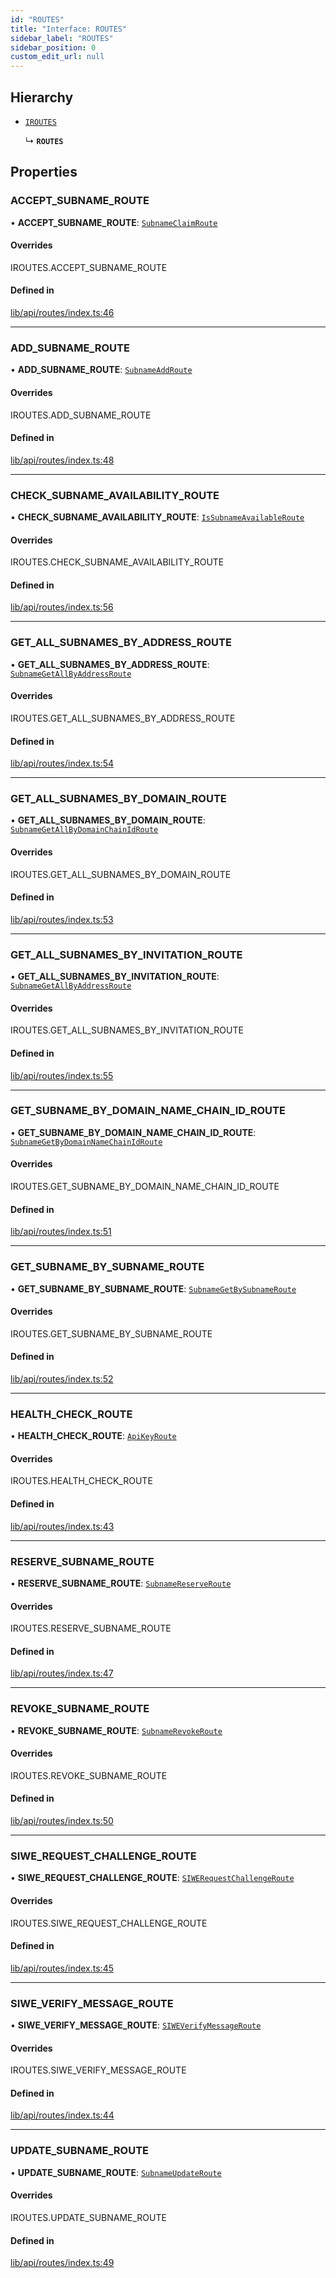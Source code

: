 ```yaml
---
id: "ROUTES"
title: "Interface: ROUTES"
sidebar_label: "ROUTES"
sidebar_position: 0
custom_edit_url: null
---
```


## Hierarchy

- [`IROUTES`](../modules.md#iroutes)

  ↳ **`ROUTES`**

## Properties

### ACCEPT\_SUBNAME\_ROUTE

• **ACCEPT\_SUBNAME\_ROUTE**: [`SubnameClaimRoute`](SubnameClaimRoute.md)

#### Overrides

IROUTES.ACCEPT\_SUBNAME\_ROUTE

#### Defined in

[lib/api/routes/index.ts:46](https://github.com/JustaName-id/JustaName-sdk/blob/4bd6b66/packages/@justaname.id/sdk/src/lib/api/routes/index.ts#L46)

___

### ADD\_SUBNAME\_ROUTE

• **ADD\_SUBNAME\_ROUTE**: [`SubnameAddRoute`](SubnameAddRoute.md)

#### Overrides

IROUTES.ADD\_SUBNAME\_ROUTE

#### Defined in

[lib/api/routes/index.ts:48](https://github.com/JustaName-id/JustaName-sdk/blob/4bd6b66/packages/@justaname.id/sdk/src/lib/api/routes/index.ts#L48)

___

### CHECK\_SUBNAME\_AVAILABILITY\_ROUTE

• **CHECK\_SUBNAME\_AVAILABILITY\_ROUTE**: [`IsSubnameAvailableRoute`](IsSubnameAvailableRoute.md)

#### Overrides

IROUTES.CHECK\_SUBNAME\_AVAILABILITY\_ROUTE

#### Defined in

[lib/api/routes/index.ts:56](https://github.com/JustaName-id/JustaName-sdk/blob/4bd6b66/packages/@justaname.id/sdk/src/lib/api/routes/index.ts#L56)

___

### GET\_ALL\_SUBNAMES\_BY\_ADDRESS\_ROUTE

• **GET\_ALL\_SUBNAMES\_BY\_ADDRESS\_ROUTE**: [`SubnameGetAllByAddressRoute`](SubnameGetAllByAddressRoute.md)

#### Overrides

IROUTES.GET\_ALL\_SUBNAMES\_BY\_ADDRESS\_ROUTE

#### Defined in

[lib/api/routes/index.ts:54](https://github.com/JustaName-id/JustaName-sdk/blob/4bd6b66/packages/@justaname.id/sdk/src/lib/api/routes/index.ts#L54)

___

### GET\_ALL\_SUBNAMES\_BY\_DOMAIN\_ROUTE

• **GET\_ALL\_SUBNAMES\_BY\_DOMAIN\_ROUTE**: [`SubnameGetAllByDomainChainIdRoute`](SubnameGetAllByDomainChainIdRoute.md)

#### Overrides

IROUTES.GET\_ALL\_SUBNAMES\_BY\_DOMAIN\_ROUTE

#### Defined in

[lib/api/routes/index.ts:53](https://github.com/JustaName-id/JustaName-sdk/blob/4bd6b66/packages/@justaname.id/sdk/src/lib/api/routes/index.ts#L53)

___

### GET\_ALL\_SUBNAMES\_BY\_INVITATION\_ROUTE

• **GET\_ALL\_SUBNAMES\_BY\_INVITATION\_ROUTE**: [`SubnameGetAllByAddressRoute`](SubnameGetAllByAddressRoute.md)

#### Overrides

IROUTES.GET\_ALL\_SUBNAMES\_BY\_INVITATION\_ROUTE

#### Defined in

[lib/api/routes/index.ts:55](https://github.com/JustaName-id/JustaName-sdk/blob/4bd6b66/packages/@justaname.id/sdk/src/lib/api/routes/index.ts#L55)

___

### GET\_SUBNAME\_BY\_DOMAIN\_NAME\_CHAIN\_ID\_ROUTE

• **GET\_SUBNAME\_BY\_DOMAIN\_NAME\_CHAIN\_ID\_ROUTE**: [`SubnameGetByDomainNameChainIdRoute`](SubnameGetByDomainNameChainIdRoute.md)

#### Overrides

IROUTES.GET\_SUBNAME\_BY\_DOMAIN\_NAME\_CHAIN\_ID\_ROUTE

#### Defined in

[lib/api/routes/index.ts:51](https://github.com/JustaName-id/JustaName-sdk/blob/4bd6b66/packages/@justaname.id/sdk/src/lib/api/routes/index.ts#L51)

___

### GET\_SUBNAME\_BY\_SUBNAME\_ROUTE

• **GET\_SUBNAME\_BY\_SUBNAME\_ROUTE**: [`SubnameGetBySubnameRoute`](SubnameGetBySubnameRoute.md)

#### Overrides

IROUTES.GET\_SUBNAME\_BY\_SUBNAME\_ROUTE

#### Defined in

[lib/api/routes/index.ts:52](https://github.com/JustaName-id/JustaName-sdk/blob/4bd6b66/packages/@justaname.id/sdk/src/lib/api/routes/index.ts#L52)

___

### HEALTH\_CHECK\_ROUTE

• **HEALTH\_CHECK\_ROUTE**: [`ApiKeyRoute`](ApiKeyRoute.md)

#### Overrides

IROUTES.HEALTH\_CHECK\_ROUTE

#### Defined in

[lib/api/routes/index.ts:43](https://github.com/JustaName-id/JustaName-sdk/blob/4bd6b66/packages/@justaname.id/sdk/src/lib/api/routes/index.ts#L43)

___

### RESERVE\_SUBNAME\_ROUTE

• **RESERVE\_SUBNAME\_ROUTE**: [`SubnameReserveRoute`](SubnameReserveRoute.md)

#### Overrides

IROUTES.RESERVE\_SUBNAME\_ROUTE

#### Defined in

[lib/api/routes/index.ts:47](https://github.com/JustaName-id/JustaName-sdk/blob/4bd6b66/packages/@justaname.id/sdk/src/lib/api/routes/index.ts#L47)

___

### REVOKE\_SUBNAME\_ROUTE

• **REVOKE\_SUBNAME\_ROUTE**: [`SubnameRevokeRoute`](SubnameRevokeRoute.md)

#### Overrides

IROUTES.REVOKE\_SUBNAME\_ROUTE

#### Defined in

[lib/api/routes/index.ts:50](https://github.com/JustaName-id/JustaName-sdk/blob/4bd6b66/packages/@justaname.id/sdk/src/lib/api/routes/index.ts#L50)

___

### SIWE\_REQUEST\_CHALLENGE\_ROUTE

• **SIWE\_REQUEST\_CHALLENGE\_ROUTE**: [`SIWERequestChallengeRoute`](SIWERequestChallengeRoute.md)

#### Overrides

IROUTES.SIWE\_REQUEST\_CHALLENGE\_ROUTE

#### Defined in

[lib/api/routes/index.ts:45](https://github.com/JustaName-id/JustaName-sdk/blob/4bd6b66/packages/@justaname.id/sdk/src/lib/api/routes/index.ts#L45)

___

### SIWE\_VERIFY\_MESSAGE\_ROUTE

• **SIWE\_VERIFY\_MESSAGE\_ROUTE**: [`SIWEVerifyMessageRoute`](SIWEVerifyMessageRoute.md)

#### Overrides

IROUTES.SIWE\_VERIFY\_MESSAGE\_ROUTE

#### Defined in

[lib/api/routes/index.ts:44](https://github.com/JustaName-id/JustaName-sdk/blob/4bd6b66/packages/@justaname.id/sdk/src/lib/api/routes/index.ts#L44)

___

### UPDATE\_SUBNAME\_ROUTE

• **UPDATE\_SUBNAME\_ROUTE**: [`SubnameUpdateRoute`](SubnameUpdateRoute.md)

#### Overrides

IROUTES.UPDATE\_SUBNAME\_ROUTE

#### Defined in

[lib/api/routes/index.ts:49](https://github.com/JustaName-id/JustaName-sdk/blob/4bd6b66/packages/@justaname.id/sdk/src/lib/api/routes/index.ts#L49)
